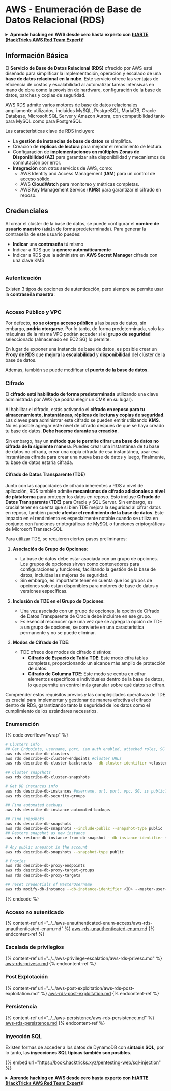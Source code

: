 # AWS - Enumeración de Base de Datos Relacional (RDS)

<details>

<summary><strong>Aprende hacking en AWS desde cero hasta experto con</strong> <a href="https://training.hacktricks.xyz/courses/arte"><strong>htARTE (HackTricks AWS Red Team Expert)</strong></a><strong>!</strong></summary>

Otras formas de apoyar a HackTricks:

* Si deseas ver tu **empresa anunciada en HackTricks** o **descargar HackTricks en PDF** ¡Consulta los [**PLANES DE SUSCRIPCIÓN**](https://github.com/sponsors/carlospolop)!
* Obtén [**merchandising oficial de PEASS & HackTricks**](https://peass.creator-spring.com)
* Descubre [**La Familia PEASS**](https://opensea.io/collection/the-peass-family), nuestra colección exclusiva de [**NFTs**](https://opensea.io/collection/the-peass-family)
* **Únete al** 💬 [**grupo de Discord**](https://discord.gg/hRep4RUj7f) o al [**grupo de telegram**](https://t.me/peass) o **síguenos** en **Twitter** 🐦 [**@hacktricks_live**](https://twitter.com/hacktricks_live)**.**
* **Comparte tus trucos de hacking enviando PRs a los repositorios de** [**HackTricks**](https://github.com/carlospolop/hacktricks) y [**HackTricks Cloud**](https://github.com/carlospolop/hacktricks-cloud).

</details>

## Información Básica

El **Servicio de Base de Datos Relacional (RDS)** ofrecido por AWS está diseñado para simplificar la implementación, operación y escalado de una **base de datos relacional en la nube**. Este servicio ofrece las ventajas de eficiencia de costos y escalabilidad al automatizar tareas intensivas en mano de obra como la provisión de hardware, configuración de la base de datos, parches y copias de seguridad.

AWS RDS admite varios motores de base de datos relacionales ampliamente utilizados, incluidos MySQL, PostgreSQL, MariaDB, Oracle Database, Microsoft SQL Server y Amazon Aurora, con compatibilidad tanto para MySQL como para PostgreSQL.

Las características clave de RDS incluyen:

- La **gestión de instancias de base de datos** se simplifica.
- Creación de **réplicas de lectura** para mejorar el rendimiento de lectura.
- Configuración de **implementaciones en múltiples Zonas de Disponibilidad (AZ)** para garantizar alta disponibilidad y mecanismos de conmutación por error.
- **Integración** con otros servicios de AWS, como:
  - AWS Identity and Access Management (**IAM**) para un control de acceso sólido.
  - AWS **CloudWatch** para monitoreo y métricas completas.
  - AWS Key Management Service (**KMS**) para garantizar el cifrado en reposo.

## Credenciales

Al crear el clúster de la base de datos, se puede configurar el **nombre de usuario maestro** (**`admin`** de forma predeterminada). Para generar la contraseña de este usuario puedes:

* **Indicar** una **contraseña** tú mismo
* Indicar a RDS que la **genere automáticamente**
* Indicar a RDS que la administre en **AWS Secret Manager** cifrada con una clave KMS

<figure><img src="../../../../.gitbook/assets/image (18) (1).png" alt=""><figcaption></figcaption></figure>

### Autenticación

Existen 3 tipos de opciones de autenticación, pero siempre se permite usar la **contraseña maestra**:

<figure><img src="../../../../.gitbook/assets/image (19) (2).png" alt=""><figcaption></figcaption></figure>

### Acceso Público y VPC

Por defecto, **no se otorga acceso público** a las bases de datos, sin embargo, **podría otorgarse**. Por lo tanto, de forma predeterminada, solo las máquinas de la misma VPC podrán acceder si el **grupo de seguridad** seleccionado (almacenado en EC2 SG) lo permite.

En lugar de exponer una instancia de base de datos, es posible crear un **Proxy de RDS** que **mejora** la **escalabilidad** y **disponibilidad** del clúster de la base de datos.

Además, también se puede modificar el **puerto de la base de datos**.

### Cifrado

El **cifrado está habilitado de forma predeterminada** utilizando una clave administrada por AWS (se podría elegir un CMK en su lugar).

Al habilitar el cifrado, estás activando el **cifrado en reposo para tu almacenamiento, instantáneas, réplicas de lectura y copias de seguridad**. Las claves para administrar este cifrado se pueden emitir utilizando **KMS**.\
No es posible agregar este nivel de cifrado después de que se haya creado tu base de datos. **Debe hacerse durante su creación**.

Sin embargo, hay un **método que te permite cifrar una base de datos no cifrada de la siguiente manera**. Puedes crear una instantánea de tu base de datos no cifrada, crear una copia cifrada de esa instantánea, usar esa instantánea cifrada para crear una nueva base de datos y luego, finalmente, tu base de datos estaría cifrada.

#### Cifrado de Datos Transparente (TDE)

Junto con las capacidades de cifrado inherentes a RDS a nivel de aplicación, RDS también admite **mecanismos de cifrado adicionales a nivel de plataforma** para proteger los datos en reposo. Esto incluye **Cifrado de Datos Transparente (TDE)** para Oracle y SQL Server. Sin embargo, es crucial tener en cuenta que si bien TDE mejora la seguridad al cifrar datos en reposo, también puede **afectar el rendimiento de la base de datos**. Este impacto en el rendimiento es especialmente notable cuando se utiliza en conjunto con funciones criptográficas de MySQL o funciones criptográficas de Microsoft Transact-SQL.

Para utilizar TDE, se requieren ciertos pasos preliminares:

1. **Asociación de Grupo de Opciones**:
   - La base de datos debe estar asociada con un grupo de opciones. Los grupos de opciones sirven como contenedores para configuraciones y funciones, facilitando la gestión de la base de datos, incluidas las mejoras de seguridad.
   - Sin embargo, es importante tener en cuenta que los grupos de opciones solo están disponibles para motores de base de datos y versiones específicas.

2. **Inclusión de TDE en el Grupo de Opciones**:
   - Una vez asociado con un grupo de opciones, la opción de Cifrado de Datos Transparente de Oracle debe incluirse en ese grupo.
   - Es esencial reconocer que una vez que se agrega la opción de TDE a un grupo de opciones, se convierte en una característica permanente y no se puede eliminar.

3. **Modos de Cifrado de TDE**:
   - TDE ofrece dos modos de cifrado distintos:
     - **Cifrado de Espacio de Tabla TDE**: Este modo cifra tablas completas, proporcionando un alcance más amplio de protección de datos.
     - **Cifrado de Columna TDE**: Este modo se centra en cifrar elementos específicos e individuales dentro de la base de datos, lo que permite un control más granular sobre qué datos se cifran.

Comprender estos requisitos previos y las complejidades operativas de TDE es crucial para implementar y gestionar de manera efectiva el cifrado dentro de RDS, garantizando tanto la seguridad de los datos como el cumplimiento de los estándares necesarios.

### Enumeración

{% code overflow="wrap" %}
```bash
# Clusters info
## Get Endpoints, username, port, iam auth enabled, attached roles, SG
aws rds describe-db-clusters
aws rds describe-db-cluster-endpoints #Cluster URLs
aws rds describe-db-cluster-backtracks --db-cluster-identifier <cluster-name>

## Cluster snapshots
aws rds describe-db-cluster-snapshots

# Get DB instances info
aws rds describe-db-instances #username, url, port, vpc, SG, is public?
aws rds describe-db-security-groups

## Find automated backups
aws rds describe-db-instance-automated-backups

## Find snapshots
aws rds describe-db-snapshots
aws rds describe-db-snapshots --include-public --snapshot-type public
## Restore snapshot as new instance
aws rds restore-db-instance-from-db-snapshot --db-instance-identifier <ID> --db-snapshot-identifier <ID> --availability-zone us-west-2a

# Any public snapshot in the account
aws rds describe-db-snapshots --snapshot-type public

# Proxies
aws rds describe-db-proxy-endpoints
aws rds describe-db-proxy-target-groups
aws rds describe-db-proxy-targets

## reset credentials of MasterUsername
aws rds modify-db-instance --db-instance-identifier <ID> --master-user-password <NewPassword> --apply-immediately
```
{% endcode %}

### Acceso no autenticado

{% content-ref url="../../aws-unauthenticated-enum-access/aws-rds-unauthenticated-enum.md" %}
[aws-rds-unauthenticated-enum.md](../../aws-unauthenticated-enum-access/aws-rds-unauthenticated-enum.md)
{% endcontent-ref %}

### Escalada de privilegios

{% content-ref url="../../aws-privilege-escalation/aws-rds-privesc.md" %}
[aws-rds-privesc.md](../../aws-privilege-escalation/aws-rds-privesc.md)
{% endcontent-ref %}

### Post Explotación

{% content-ref url="../../aws-post-exploitation/aws-rds-post-exploitation.md" %}
[aws-rds-post-exploitation.md](../../aws-post-exploitation/aws-rds-post-exploitation.md)
{% endcontent-ref %}

### Persistencia

{% content-ref url="../../aws-persistence/aws-rds-persistence.md" %}
[aws-rds-persistence.md](../../aws-persistence/aws-rds-persistence.md)
{% endcontent-ref %}

### Inyección SQL

Existen formas de acceder a los datos de DynamoDB con **sintaxis SQL**, por lo tanto, las **inyecciones SQL típicas también son posibles**.

{% embed url="https://book.hacktricks.xyz/pentesting-web/sql-injection" %}

<details>

<summary><strong>Aprende hacking en AWS desde cero hasta experto con</strong> <a href="https://training.hacktricks.xyz/courses/arte"><strong>htARTE (HackTricks AWS Red Team Expert)</strong></a><strong>!</strong></summary>

Otras formas de apoyar a HackTricks:

* Si deseas ver tu **empresa anunciada en HackTricks** o **descargar HackTricks en PDF** ¡Consulta los [**PLANES DE SUSCRIPCIÓN**](https://github.com/sponsors/carlospolop)!
* Obtén el [**oficial PEASS & HackTricks swag**](https://peass.creator-spring.com)
* Descubre [**The PEASS Family**](https://opensea.io/collection/the-peass-family), nuestra colección exclusiva de [**NFTs**](https://opensea.io/collection/the-peass-family)
* **Únete al** 💬 [**grupo de Discord**](https://discord.gg/hRep4RUj7f) o al [**grupo de telegram**](https://t.me/peass) o **síguenos** en **Twitter** 🐦 [**@hacktricks_live**](https://twitter.com/hacktricks_live)**.**
* **Comparte tus trucos de hacking enviando PRs a los repositorios de** [**HackTricks**](https://github.com/carlospolop/hacktricks) y [**HackTricks Cloud**](https://github.com/carlospolop/hacktricks-cloud).

</details>
